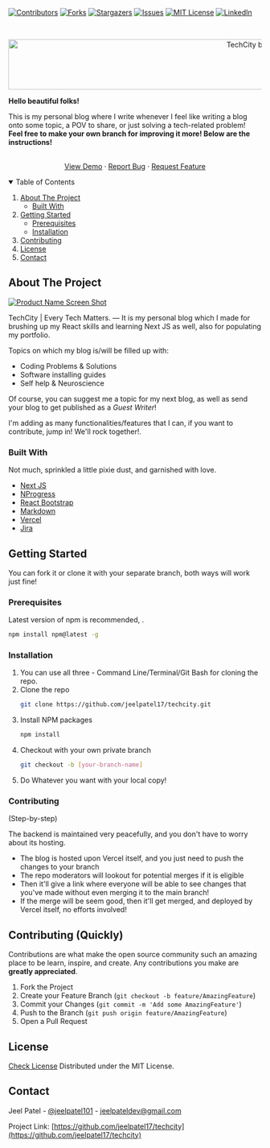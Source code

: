 [![Contributors][contributors-shield]][contributors-url]
[![Forks][forks-shield]][forks-url]
[![Stargazers][stars-shield]][stars-url]
[![Issues][issues-shield]][issues-url]
[![MIT License][license-shield]][license-url]
[![LinkedIn][linkedin-shield]][linkedin-url]



<!-- PROJECT LOGO -->
<br />
<p align="center">
  <a href="https://github.com/jeelpatel17/techcity">
    <img align="center" src="https://svgshare.com/i/Y_X.svg" alt="TechCity by Jeel Patel" height="100" width="1000" />
  </a>

  <strong align="center">Hello beautiful folks!</strong>
   <p>
    This is my personal blog where I write whenever I feel like writing a blog onto some topic, a POV to share, or just solving a tech-related problem!
    <br />
    <strong>Feel free to make your own branch for improving it more! Below are the instructions!</strong>
    <br />
    <br />
     </p>
     <p align="center">
    <a href="https://techcity.vercel.app">View Demo</a>
    ·
    <a href="https://github.com/jeelpatel17/techcity/issues">Report Bug</a>
    ·
    <a href="https://github.com/jeelpatel17/techcity/issues">Request Feature</a>
</p>



<!-- TABLE OF CONTENTS -->
<details open="open">
  <summary>Table of Contents</summary>
  <ol>
    <li>
      <a href="#about-the-project">About The Project</a>
      <ul>
        <li><a href="#built-with">Built With</a></li>
      </ul>
    </li>
    <li>
      <a href="#getting-started">Getting Started</a>
      <ul>
        <li><a href="#prerequisites">Prerequisites</a></li>
        <li><a href="#installation">Installation</a></li>
      </ul>
    </li>
    <li><a href="#contributing">Contributing</a></li>
    <li><a href="#license">License</a></li>
    <li><a href="#contact">Contact</a></li>
  </ol>
</details>



<!-- ABOUT THE PROJECT -->
## About The Project

[![Product Name Screen Shot][product-screenshot]](https://example.com)

TechCity | Every Tech Matters. — It is my personal blog which I made for brushing up my React skills and learning Next JS as well, also for populating my portfolio.

Topics on which my blog is/will be filled up with:
* Coding Problems & Solutions
* Software installing guides
* Self help & Neuroscience

Of course, you can suggest me a topic for my next blog, as well as send your blog to get published as a *Guest Writer*!

I'm adding as many functionalities/features that I can, if you want to contribute, jump in! We'll rock together!.

### Built With

Not much, sprinkled a little pixie dust, and garnished with love.
* [Next JS](https://nextjs.org)
* [NProgress](https://github.com/rstacruz/nprogress)
* [React Bootstrap](https://react-bootstrap.github.io/)
* [Markdown](https://guides.github.com/features/mastering-markdown/)
* [Vercel](https://vercel.com)
* [Jira](https://www.atlassian.com/software/jira)


<!-- GETTING STARTED -->
## Getting Started

You can fork it or clone it with your separate branch, both ways will work just fine!

### Prerequisites

Latest version of npm is recommended, .
  ```sh
  npm install npm@latest -g
  ```

### Installation

1. You can use all three - Command Line/Terminal/Git Bash for cloning the repo.
2. Clone the repo
   ```sh
   git clone https://github.com/jeelpatel17/techcity.git
   ```
3. Install NPM packages
   ```sh
   npm install
   ```
4. Checkout with your own private branch
    ```sh
    git checkout -b [your-branch-name]
    ```
5. Do Whatever you want with your local copy!


### Contributing
(Step-by-step)

The backend is maintained very peacefully, and you don't have to worry about its hosting.
- The blog is hosted upon Vercel itself, and you just need to push the changes to your branch
- The repo moderators will lookout for potential merges if it is eligible
- Then it'll give a link where everyone will be able to see changes that you've made without even merging it to the main branch! 
- If the merge will be seem good, then it'll get merged, and deployed by Vercel itself, no efforts involved!


<!-- CONTRIBUTING -->
## Contributing (Quickly)

Contributions are what make the open source community such an amazing place to be learn, inspire, and create. Any contributions you make are **greatly appreciated**.

1. Fork the Project
2. Create your Feature Branch (`git checkout -b feature/AmazingFeature`)
3. Commit your Changes (`git commit -m 'Add some AmazingFeature'`)
4. Push to the Branch (`git push origin feature/AmazingFeature`)
5. Open a Pull Request



<!-- LICENSE -->
## License
[Check License](https://github.com/jeelpatel17/techcity/blob/main/LICENSE.txt)
Distributed under the MIT License.



<!-- CONTACT -->
## Contact

Jeel Patel - [@jeelpatel101](https://twitter.com/jeelpatel101) - jeelpateldev@gmail.com

Project Link: [https://github.com/jeelpatel17/techcity](https://github.com/jeelpatel17/techcity)


<!-- MARKDOWN LINKS & IMAGES -->
<!-- https://www.markdownguide.org/basic-syntax/#reference-style-links -->
[contributors-shield]: https://img.shields.io/github/contributors/othneildrew/Best-README-Template.svg?style=for-the-badge
[contributors-url]: https://github.com/jeelpatel17/techcity/graphs/contributors
[forks-shield]: https://img.shields.io/github/forks/othneildrew/Best-README-Template.svg?style=for-the-badge
[forks-url]: https://github.com/jeelpatel17/techcity/network/members
[stars-shield]: https://img.shields.io/github/stars/othneildrew/Best-README-Template.svg?style=for-the-badge
[stars-url]: https://github.com/jeelpatel17/techcity/stargazers
[issues-shield]: https://img.shields.io/github/issues/othneildrew/Best-README-Template.svg?style=for-the-badge
[issues-url]: https://github.com/jeelpatel17/techcity/issues
[license-shield]: https://img.shields.io/github/license/othneildrew/Best-README-Template.svg?style=for-the-badge
[license-url]: https://github.com/jeelpatel17/techcity/blob/main/LICENSE.txt
[linkedin-shield]: https://img.shields.io/badge/-LinkedIn-black.svg?style=for-the-badge&logo=linkedin&colorB=555
[linkedin-url]: https://linkedin.com/in/jeelpatel101
[product-screenshot]: images/screenshot.png
